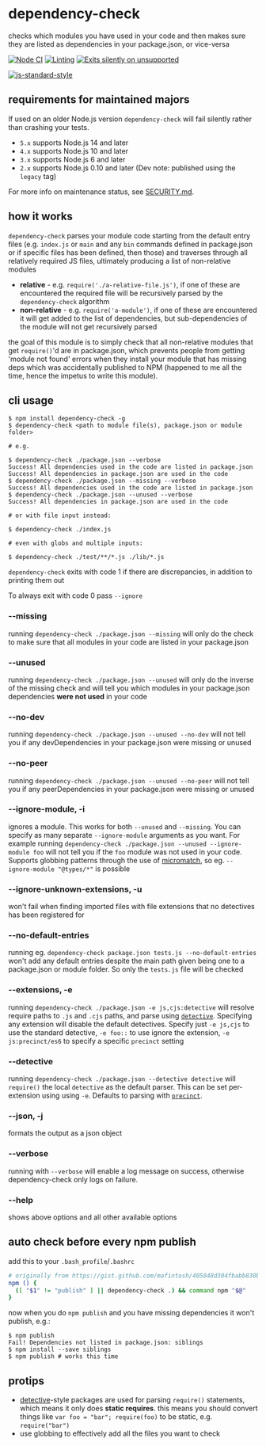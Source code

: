 # dependency-check

checks which modules you have used in your code and then makes sure they are listed as dependencies in your package.json, or vice-versa

[![Node CI](https://github.com/dependency-check-team/dependency-check/actions/workflows/nodejs.yml/badge.svg)](https://github.com/dependency-check-team/dependency-check/actions/workflows/nodejs.yml)
[![Linting](https://github.com/dependency-check-team/dependency-check/actions/workflows/lint.yml/badge.svg)](https://github.com/dependency-check-team/dependency-check/actions/workflows/lint.yml)
[![Exits silently on unsupported](https://github.com/dependency-check-team/dependency-check/actions/workflows/exit-silently-on-unsupported.yml/badge.svg)](https://github.com/dependency-check-team/dependency-check/actions/workflows/exit-silently-on-unsupported.yml)

[![js-standard-style](https://cdn.rawgit.com/standard/standard/master/badge.svg)](https://github.com/standard/standard)

## requirements for maintained majors

If used on an older Node.js version `dependency-check` will fail silently rather than crashing your tests.

* `5.x` supports Node.js 14 and later
* `4.x` supports Node.js 10 and later
* `3.x` supports Node.js 6 and later
* `2.x` supports Node.js 0.10 and later (Dev note: published using the `legacy` tag)

For more info on maintenance status, see [SECURITY.md](./SECURITY.md).

## how it works

`dependency-check` parses your module code starting from the default entry files (e.g. `index.js` or `main` and any `bin` commands defined in package.json or if specific files has been defined, then those) and traverses through all relatively required JS files, ultimately producing a list of non-relative modules

* **relative** - e.g. `require('./a-relative-file.js')`, if one of these are encountered the required file will be recursively parsed by the `dependency-check` algorithm
* **non-relative** - e.g. `require('a-module')`, if one of these are encountered it will get added to the list of dependencies, but sub-dependencies of the module will not get recursively parsed

the goal of this module is to simply check that all non-relative modules that get `require()`'d are in package.json, which prevents people from getting 'module not found' errors when they install your module that has missing deps which was accidentally published to NPM (happened to me all the time, hence the impetus to write this module).

## cli usage

```
$ npm install dependency-check -g
$ dependency-check <path to module file(s), package.json or module folder>

# e.g.

$ dependency-check ./package.json --verbose
Success! All dependencies used in the code are listed in package.json
Success! All dependencies in package.json are used in the code
$ dependency-check ./package.json --missing --verbose
Success! All dependencies used in the code are listed in package.json
$ dependency-check ./package.json --unused --verbose
Success! All dependencies in package.json are used in the code

# or with file input instead:

$ dependency-check ./index.js

# even with globs and multiple inputs:

$ dependency-check ./test/**/*.js ./lib/*.js
```

`dependency-check` exits with code 1 if there are discrepancies, in addition to printing them out

To always exit with code 0 pass `--ignore`

### --missing

running `dependency-check ./package.json --missing` will only do the check to make sure that all modules in your code are listed in your package.json

### --unused

running `dependency-check ./package.json --unused` will only do the inverse of the missing check and will tell you which modules in your package.json dependencies **were not used** in your code

### --no-dev

running `dependency-check ./package.json --unused --no-dev` will not tell you if any devDependencies in your package.json were missing or unused

### --no-peer

running `dependency-check ./package.json --unused --no-peer` will not tell you if any peerDependencies in your package.json were missing or unused

### --ignore-module, -i

ignores a module. This works for both `--unused` and `--missing`. You can specify as many separate `--ignore-module` arguments as you want. For example running `dependency-check ./package.json --unused --ignore-module foo` will not tell you if the `foo` module was not used in your code.  Supports globbing patterns through the use of [micromatch](https://www.npmjs.com/package/micromatch), so eg. `--ignore-module "@types/*"` is possible

### --ignore-unknown-extensions, -u

won't fail when finding imported files with file extensions that no detectives has been registered for

### --no-default-entries

running eg. `dependency-check package.json tests.js --no-default-entries` won't add any default entries despite the main path given being one to a package.json or module folder. So only the `tests.js` file will be checked

### --extensions, -e

running `dependency-check ./package.json -e js,cjs:detective` will resolve require paths to `.js` and `.cjs` paths, and parse using [`detective`](https://www.npmjs.com/package/detective). Specifying any extension will disable the default detectives. Specify just `-e js,cjs` to use the standard detective, `-e foo::` to use ignore the extension, `-e js:precinct/es6` to specify a specific `precinct` setting

### --detective

running `dependency-check ./package.json --detective detective` will `require()` the local `detective` as the default parser. This can be set per-extension using using `-e`. Defaults to parsing with [`precinct`](https://www.npmjs.com/package/precinct).

### --json, -j

formats the output as a json object

### --verbose

running with `--verbose` will enable a log message on success, otherwise dependency-check only logs on failure.

### --help

shows above options and all other available options

## auto check before every npm publish

add this to your `.bash_profile`/`.bashrc`

```sh
# originally from https://gist.github.com/mafintosh/405048d304fbabb830b2
npm () {
  ([ "$1" != "publish" ] || dependency-check .) && command npm "$@"
}
```

now when you do `npm publish` and you have missing dependencies it won't publish, e.g.:

```
$ npm publish
Fail! Dependencies not listed in package.json: siblings
$ npm install --save siblings
$ npm publish # works this time
```

## protips

- [detective](https://www.npmjs.org/package/detective)-style packages are used for parsing `require()` statements, which means it only does **static requires**. this means you should convert things like `var foo = "bar"; require(foo)` to be static, e.g. `require("bar")`
- use globbing to effectively add all the files you want to check
